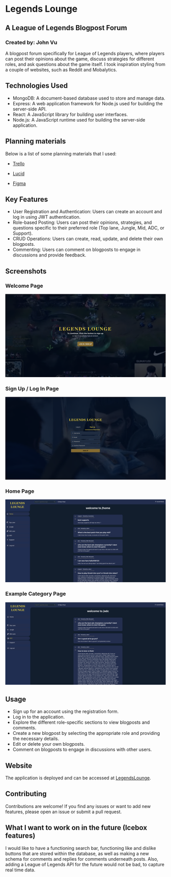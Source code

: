 # Legends Lounge
## A League of Legends Blogpost Forum
### Created by: John Vu

A blogpost forum specifically for League of Legends players, where players can post their opinions about the game, discuss strategies for different roles, and ask questions about the game itself. I took inspiration styling from a couple of websites, such as Reddit and Mobalytics.

## Technologies Used

- MongoDB: A document-based database used to store and manage data.
- Express: A web application framework for Node.js used for building the server-side API.
- React: A JavaScript library for building user interfaces.
- Node.js: A JavaScript runtime used for building the server-side application.

## Planning materials
Below is a list of some planning materials that I used:

- [Trello](https://trello.com/invite/b/I5AJmZDy/ATTI9b942beecb2b651cbddfe2370a01ec690612AFD7/legendslounge)

- [Lucid](https://lucid.app/lucidchart/a7610040-97e8-4285-87fe-0d24291e7dcd/edit?viewport_l[…]C909%2C0_0&invitationId=inv_15b719f8-75fa-49e1-b352-1acdfd2d585e)

- [Figma](https://www.figma.com/file/0byxbJiTW3hSeXei68Nej5/Untitled?type=design&node-id=0%3A1&mode=design&t=L1OuRT8ifSrfTL7F-1)

## Key Features

- User Registration and Authentication: Users can create an account and log in using JWT authentication.
- Role-based Posting: Users can post their opinions, strategies, and questions specific to their preferred role (Top lane, Jungle, Mid, ADC, or Support).
- CRUD Operations: Users can create, read, update, and delete their own blogposts.
- Commenting: Users can comment on blogposts to engage in discussions and provide feedback.

## Screenshots

### Welcome Page
![WelcomePage](https://github.com/johntrinhvu/LegendsLounge/blob/main/public/screenshots/welcomePage.png)

### Sign Up / Log In Page
![SignupPage](https://github.com/johntrinhvu/LegendsLounge/blob/main/public/screenshots/signupPage.png)

### Home Page
![HomePage](https://github.com/johntrinhvu/LegendsLounge/blob/main/public/screenshots/homePage.png)

### Example Category Page
![CatPage](https://github.com/johntrinhvu/LegendsLounge/blob/main/public/screenshots/exCatPage.png)

## Usage

- Sign up for an account using the registration form.
- Log in to the application.
- Explore the different role-specific sections to view blogposts and comments.
- Create a new blogpost by selecting the appropriate role and providing the necessary details.
- Edit or delete your own blogposts.
- Comment on blogposts to engage in discussions with other users.

## Website

The application is deployed and can be accessed at [LegendsLounge](https://legendslounge-b82e25ecba3a.herokuapp.com/).

## Contributing

Contributions are welcome! If you find any issues or want to add new features, please open an issue or submit a pull request.

## What I want to work on in the future (Icebox features)

I would like to have a functioning search bar, functioning like and dislike buttons that are stored within the database, as well as making a new schema for comments and replies for comments underneath posts. Also, adding a League of Legends API for the future would not be bad, to capture real time data.


